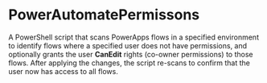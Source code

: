 # PowerAutomatePermissons
A PowerShell script that scans PowerApps flows in a specified environment to identify flows where a specified user does not have permissions, and optionally grants the user **CanEdit** rights (co-owner permissions) to those flows. After applying the changes, the script re-scans to confirm that the user now has access to all flows.
